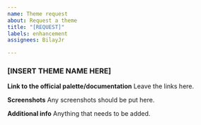 ```yaml
---
name: Theme request
about: Request a theme
title: "[REQUEST]"
labels: enhancement
assignees: BilayJr

---
```


### **[INSERT THEME NAME HERE]**

**Link to the official palette/documentation**
Leave the links here.

**Screenshots**
Any screenshots should be put here.

**Additional info**
Anything that needs to be added.

